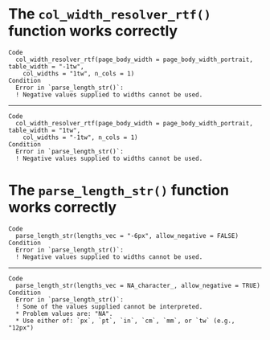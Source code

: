 # The `col_width_resolver_rtf()` function works correctly

    Code
      col_width_resolver_rtf(page_body_width = page_body_width_portrait, table_width = "-1tw",
        col_widths = "1tw", n_cols = 1)
    Condition
      Error in `parse_length_str()`:
      ! Negative values supplied to widths cannot be used.

---

    Code
      col_width_resolver_rtf(page_body_width = page_body_width_portrait, table_width = "1tw",
        col_widths = "-1tw", n_cols = 1)
    Condition
      Error in `parse_length_str()`:
      ! Negative values supplied to widths cannot be used.

# The `parse_length_str()` function works correctly

    Code
      parse_length_str(lengths_vec = "-6px", allow_negative = FALSE)
    Condition
      Error in `parse_length_str()`:
      ! Negative values supplied to widths cannot be used.

---

    Code
      parse_length_str(lengths_vec = NA_character_, allow_negative = TRUE)
    Condition
      Error in `parse_length_str()`:
      ! Some of the values supplied cannot be interpreted.
      * Problem values are: "NA".
      * Use either of: `px`, `pt`, `in`, `cm`, `mm`, or `tw` (e.g., "12px")

